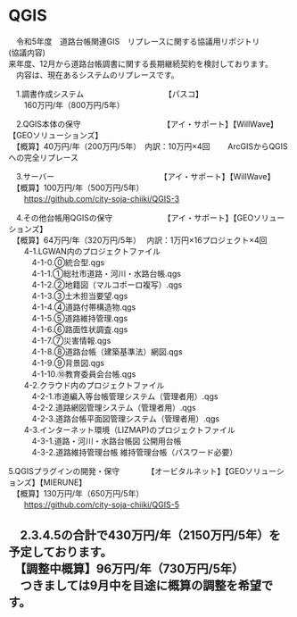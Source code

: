 # QGIS
　令和5年度　道路台帳関連GIS　リプレースに関する協議用リポジトリ  
(協議内容)  
 来年度、12月から道路台帳調書に関する長期継続契約を検討しております。  
 　内容は、現在あるシステムのリプレースです。  

　1.調書作成システム　　　　　　　　　　 【パスコ】  
　　160万円/年（800万円/5年）  

　2.QGIS本体の保守　　　　　　　　　　　【アイ・サポート】【WillWave】【GEOソリューションズ】  
 　【概算】40万円/年（200万円/5年）　内訳：10万円×4回
 　　ArcGISからQGISへの完全リプレース  
 
　3.サーバー　　　　　　　　　　　　　　【アイ・サポート】【WillWave】  
 　【概算】100万円/年（500万円/5年）  
　　https://github.com/city-soja-chiiki/QGIS-3  
             
　4.その他台帳用QGISの保守　　　　　　　【アイ・サポート】【GEOソリューションズ】  
 　【概算】64万円/年（320万円/5年）　 内訳：1万円×16プロジェクト×4回  
　　4-1.LGWAN内のプロジェクトファイル   
　　　4-1-0.⓪統合型.qgs  
　　　4-1-1.①総社市道路・河川・水路台帳.qgs  
　　　4-1-2.②地籍図（マルコポーロ複写）.qgs  
　　　4-1-3.③土木担当要望.qgs  
　　　4-1-4.④道路付帯構造物.qgs  
　　　4-1-5.⑤道路維持管理.qgs  
　　　4-1-6.⑥路面性状調査.qgs  
　　　4-1-7.⑦災害情報.qgs  
　　　4-1-8.⑧道路台帳（建築基準法）網図.qgs  
　　　4-1-9.⑨背景図.qgs  
　　　4-1-10.⑩教育委員会台帳.qgs  
　　4-2.クラウド内のプロジェクトファイル  
　　　4-2-1.市道編入等台帳管理システム（管理者用）.qgs  
　　　4-2-2.道路網図管理システム（管理者用）.qgs  
　　　4-2-3.道路台帳平面図管理システム（管理者用）.qgs  
　　4-3.インターネット環境（LIZMAP)のプロジェクトファイル  
　　　4-3-1.道路・河川・水路台帳図 公開用台帳  
　　　4-3-2.道路維持管理台帳 維持管理台帳（パスワード必要）
  
  5.QGISプラグインの開発・保守　　　　【オービタルネット】【GEOソリューションズ】【MIERUNE】  
  　【概算】130万円/年（650万円/5年）  
　　https://github.com/city-soja-chiiki/QGIS-5    
   
　2.3.4.5の合計で430万円/年（2150万円/5年）を予定しております。  
 　【調整中概算】96万円/年（730万円/5年）  
 　つきましては9月中を目途に概算の調整を希望です。  
-
